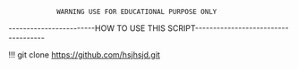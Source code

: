                WARNING USE FOR EDUCATIONAL PURPOSE ONLY


------------------------HOW TO USE THIS SCRIPT------------------------------------

!!! git clone https://github.com/hsjhsjd.git
